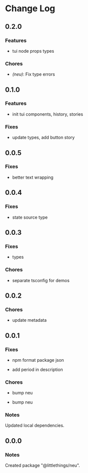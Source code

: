 # Change Log

## 0.2.0

### Features

- tui node props types

### Chores

- _(neu)_: Fix type errors

## 0.1.0

### Features

- init tui components, history, stories

### Fixes

- update types, add button story

## 0.0.5

### Fixes

- better text wrapping

## 0.0.4

### Fixes

- state source type

## 0.0.3

### Fixes

- types

### Chores

- separate tsconfig for demos

## 0.0.2

### Chores

- update metadata

## 0.0.1

### Fixes

- npm format package json

- add period in description

### Chores

- bump neu

- bump neu

### Notes

Updated local dependencies.

## 0.0.0

### Notes

Created package "@littlethings/neu".
